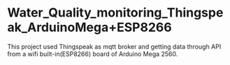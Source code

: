 # Water_Quality_monitoring_Thingspeak_ArduinoMega+ESP8266
 This project used Thingspeak as mqtt broker and getting data through API from a wifi built-in(ESP8266) board of Arduino Mega 2560.

